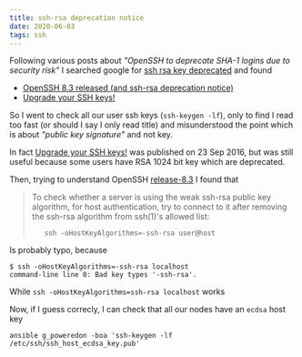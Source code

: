 ```yaml
---
title: ssh-rsa deprecation notice
date: 2020-06-03
tags: ssh
---
```


Following various posts about _"OpenSSH to deprecate SHA-1 logins due
to security risk"_ I searched google for [ssh rsa key deprecated][]
and found

- [OpenSSH 8.3 released (and ssh-rsa deprecation notice)][]
- [Upgrade your SSH keys!][]

So I went to check all our user ssh keys (`ssh-keygen -lf`), only to
find I read too fast (or should I say I only read title) and
misunderstood the point which is about _"public key signature"_ and
not key.

In fact [Upgrade your SSH keys!][] was published on 23 Sep 2016, but
was still useful because some users have RSA 1024 bit key which are
deprecated.

Then, trying to understand OpenSSH [release-8.3][] I found that

> To check whether a server is using the weak ssh-rsa public key
> algorithm, for host authentication, try to connect to it after
> removing the ssh-rsa algorithm from ssh(1)'s allowed list:
>
> ```
>    ssh -oHostKeyAlgorithms=-ssh-rsa user@host
> ```

Is probably typo, because

```console
$ ssh -oHostKeyAlgorithms=-ssh-rsa localhost
command-line line 0: Bad key types '-ssh-rsa'.
```

While `ssh -oHostKeyAlgorithms=ssh-rsa localhost` works

Now, if I guess correcly, I can check that all our nodes have an
`ecdsa` host key

```
ansible g_poweredon -boa 'ssh-keygen -lf /etc/ssh/ssh_host_ecdsa_key.pub'
```

[ssh rsa key deprecated]:
	https://www.google.com/search?q=ssh+rsa+key+deprecated "google.com"

[OpenSSH 8.3 released (and ssh-rsa deprecation notice)]:
	https://lwn.net/Articles/821544/ "lwn.net"

[Upgrade your SSH keys!]:
	https://blog.g3rt.nl/upgrade-your-ssh-keys.html "blog.g3rt.nl"

[release-8.3]:
	http://www.openssh.com/txt/release-8.3 "openssh.com"
